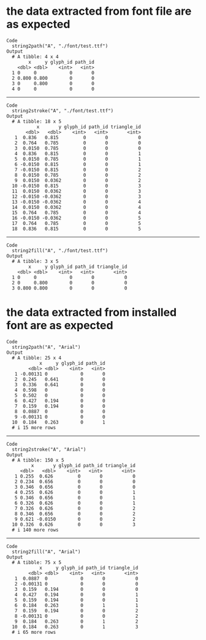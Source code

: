 # the data extracted from font file are as expected

    Code
      string2path("A", "./font/test.ttf")
    Output
      # A tibble: 4 x 4
            x     y glyph_id path_id
        <dbl> <dbl>    <int>   <int>
      1 0     0            0       0
      2 0.800 0.800        0       0
      3 0     0.800        0       0
      4 0     0            0       0

---

    Code
      string2stroke("A", "./font/test.ttf")
    Output
      # A tibble: 18 x 5
               x       y glyph_id path_id triangle_id
           <dbl>   <dbl>    <int>   <int>       <int>
       1  0.836   0.815         0       0           0
       2  0.764   0.785         0       0           0
       3  0.0150  0.785         0       0           0
       4  0.836   0.815         0       0           1
       5  0.0150  0.785         0       0           1
       6 -0.0150  0.815         0       0           1
       7 -0.0150  0.815         0       0           2
       8  0.0150  0.785         0       0           2
       9  0.0150  0.0362        0       0           2
      10 -0.0150  0.815         0       0           3
      11  0.0150  0.0362        0       0           3
      12 -0.0150 -0.0362        0       0           3
      13 -0.0150 -0.0362        0       0           4
      14  0.0150  0.0362        0       0           4
      15  0.764   0.785         0       0           4
      16 -0.0150 -0.0362        0       0           5
      17  0.764   0.785         0       0           5
      18  0.836   0.815         0       0           5

---

    Code
      string2fill("A", "./font/test.ttf")
    Output
      # A tibble: 3 x 5
            x     y glyph_id path_id triangle_id
        <dbl> <dbl>    <int>   <int>       <int>
      1 0     0            0       0           0
      2 0     0.800        0       0           0
      3 0.800 0.800        0       0           0

# the data extracted from installed font are as expected

    Code
      string2path("A", "Arial")
    Output
      # A tibble: 25 x 4
                x     y glyph_id path_id
            <dbl> <dbl>    <int>   <int>
       1 -0.00131 0            0       0
       2  0.245   0.641        0       0
       3  0.336   0.641        0       0
       4  0.598   0            0       0
       5  0.502   0            0       0
       6  0.427   0.194        0       0
       7  0.159   0.194        0       0
       8  0.0887  0            0       0
       9 -0.00131 0            0       0
      10  0.184   0.263        0       1
      # i 15 more rows

---

    Code
      string2stroke("A", "Arial")
    Output
      # A tibble: 150 x 5
             x       y glyph_id path_id triangle_id
         <dbl>   <dbl>    <int>   <int>       <int>
       1 0.255  0.626         0       0           0
       2 0.234  0.656         0       0           0
       3 0.346  0.656         0       0           0
       4 0.255  0.626         0       0           1
       5 0.346  0.656         0       0           1
       6 0.326  0.626         0       0           1
       7 0.326  0.626         0       0           2
       8 0.346  0.656         0       0           2
       9 0.621 -0.0150        0       0           2
      10 0.326  0.626         0       0           3
      # i 140 more rows

---

    Code
      string2fill("A", "Arial")
    Output
      # A tibble: 75 x 5
                x     y glyph_id path_id triangle_id
            <dbl> <dbl>    <int>   <int>       <int>
       1  0.0887  0            0       0           0
       2 -0.00131 0            0       0           0
       3  0.159   0.194        0       0           0
       4  0.427   0.194        0       0           1
       5  0.159   0.194        0       0           1
       6  0.184   0.263        0       1           1
       7  0.159   0.194        0       0           2
       8 -0.00131 0            0       0           2
       9  0.184   0.263        0       1           2
      10  0.184   0.263        0       1           3
      # i 65 more rows

